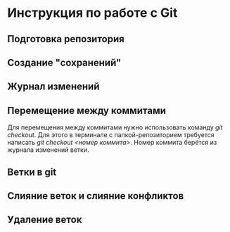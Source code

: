 # Инструкция по работе с Git

## Подготовка репозитория

## Создание "сохранений"

## Журнал изменений

## Перемещение между коммитами
Для перемещения между коммитами нужно использовать команду *git checkout*. Для этого в терминале с папкой-репозиторием требуется написать *git checkout <номер коммита>*. Номер коммита берётся из журнала изменений ветки.

## Ветки в git

## Слияние веток и слияние конфликтов

## Удаление веток